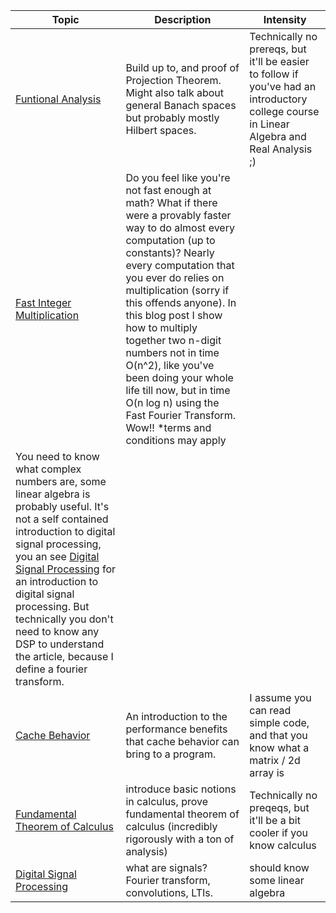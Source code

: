 | Topic | Description | Intensity |
|---|---|---|
| [Funtional Analysis](functional_analysis) | Build up to, and proof of Projection Theorem. Might also talk about general Banach spaces but probably mostly Hilbert spaces. | Technically no prereqs, but it'll be easier to follow if you've had an introductory college course in Linear Algebra and Real Analysis ;) |
| [Fast Integer Multiplication](fastIntegerMultiplication) | Do you feel like you're not fast enough at math? What if there were a provably faster way to do almost every computation (up to constants)? Nearly every computation that you ever do relies on multiplication (sorry if this offends anyone). In this blog post I show how to multiply together two n-digit numbers not in time O(n^2), like you've been doing your whole life till now, but in time O(n log n) using the Fast Fourier Transform. Wow!!  *terms and conditions may apply
 | You need to know what complex numbers are, some linear algebra is probably useful. It's not a self contained introduction to digital signal processing, you an see [Digital Signal Processing](digitalSignalProcessing/digitalSignalProcessing.pdf) for an introduction to digital signal processing. But technically you don't need to know any DSP to understand the article, because I define a fourier transform.|
| [Cache Behavior](cacheBehavior) | An introduction to the performance benefits that cache behavior can bring to a program. | I assume you can read simple code, and that you know what a matrix / 2d array is|
| [Fundamental Theorem of Calculus](fundamentalTheoremOfCalculus/fundamentalTheoremOfCalculus.pdf) | introduce basic notions in calculus, prove fundamental theorem of calculus (incredibly rigorously with a ton of analysis)| Technically no preqeqs, but it'll be a bit cooler if you know calculus|
| [Digital Signal Processing](digitalSignalProcessing/digitalSignalProcessing.pdf) | what are signals? Fourier transform, convolutions, LTIs.| should know some linear algebra |
